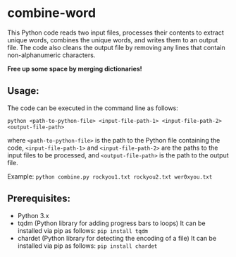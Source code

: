 # combine-word

This Python code reads two input files, processes their contents to extract unique words, combines the unique words, and writes them to an output file. The code also cleans the output file by removing any lines that contain non-alphanumeric characters. 

**Free up some space by merging dictionaries!**

## Usage:

The code can be executed in the command line as follows:

```python <path-to-python-file> <input-file-path-1> <input-file-path-2> <output-file-path>```

where `<path-to-python-file>` is the path to the Python file containing the code, `<input-file-path-1>` and `<input-file-path-2>` are the paths to the input files to be processed, and `<output-file-path>` is the path to the output file.

Example:
```python combine.py rockyou1.txt rockyou2.txt wer0xyou.txt```


## Prerequisites:

-   Python 3.x
-   tqdm (Python library for adding progress bars to loops) It can be installed via pip as follows:
```pip install tqdm```
-   chardet (Python library for detecting the encoding of a file) It can be installed via pip as follows:
```pip install chardet```
